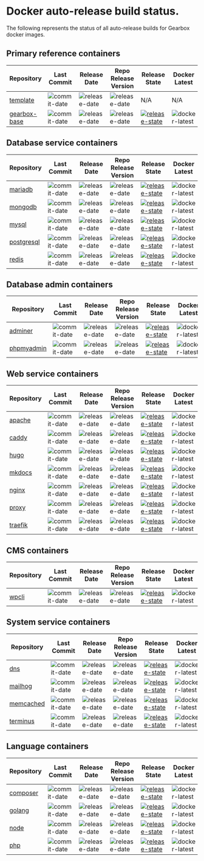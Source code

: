 # Docker auto-release build status.
The following represents the status of all auto-release builds for Gearbox docker images.

## Primary reference containers

| Repository | Last Commit | Release Date | Repo Release Version | Release State | Docker Latest |
| ---------- | ----------- | ------------ | -------------------- | ------------- | ------------- |
| [template](https://github.com/gearboxworks/docker-template/) | ![commit-date](https://img.shields.io/github/last-commit/gearboxworks/docker-template?style=flat-square) | ![release-date](https://img.shields.io/github/release-date/gearboxworks/docker-template) | ![release-date](https://img.shields.io/github/v/tag/gearboxworks/docker-template?sort=semver) | N/A | N/A |
| [gearbox-base](https://github.com/gearboxworks/docker-gearbox/) | ![commit-date](https://img.shields.io/github/last-commit/gearboxworks/docker-gearbox?style=flat-square) | ![release-date](https://img.shields.io/github/release-date/gearboxworks/docker-gearbox) | ![release-date](https://img.shields.io/github/v/tag/gearboxworks/docker-gearbox?sort=semver) | [![release-state](https://github.com/gearboxworks/docker-gearbox/workflows/release/badge.svg?event=release)](https://github.com/gearboxworks/docker-gearbox/actions?query=workflow%3Arelease) | ![docker-latest](https://img.shields.io/docker/v/gearboxworks/gearbox-base?sort=semver) |


## Database service containers

| Repository | Last Commit | Release Date | Repo Release Version | Release State | Docker Latest |
| ---------- | ----------- | ------------ | -------------------- | ------------- | ------------- |
| [mariadb](https://github.com/gearboxworks/docker-mariadb/) | ![commit-date](https://img.shields.io/github/last-commit/gearboxworks/docker-mariadb?style=flat-square) | ![release-date](https://img.shields.io/github/release-date/gearboxworks/docker-mariadb) | ![release-date](https://img.shields.io/github/v/tag/gearboxworks/docker-mariadb?sort=semver) | [![release-state](https://github.com/gearboxworks/docker-mariadb/workflows/release/badge.svg?event=release)](https://github.com/gearboxworks/docker-mariadb/actions?query=workflow%3Arelease) | ![docker-latest](https://img.shields.io/docker/v/gearboxworks/mariadb?sort=semver) |
| [mongodb](https://github.com/gearboxworks/docker-mongodb/) | ![commit-date](https://img.shields.io/github/last-commit/gearboxworks/docker-mongodb?style=flat-square) | ![release-date](https://img.shields.io/github/release-date/gearboxworks/docker-mongodb) | ![release-date](https://img.shields.io/github/v/tag/gearboxworks/docker-mongodb?sort=semver) | [![release-state](https://github.com/gearboxworks/docker-mongodb/workflows/release/badge.svg?event=release)](https://github.com/gearboxworks/docker-mongodb/actions?query=workflow%3Arelease) | ![docker-latest](https://img.shields.io/docker/v/gearboxworks/mongodb?sort=semver) |
| [mysql](https://github.com/gearboxworks/docker-mysql/) | ![commit-date](https://img.shields.io/github/last-commit/gearboxworks/docker-mysql?style=flat-square) | ![release-date](https://img.shields.io/github/release-date/gearboxworks/docker-mysql) | ![release-date](https://img.shields.io/github/v/tag/gearboxworks/docker-mysql?sort=semver) | [![release-state](https://github.com/gearboxworks/docker-mysql/workflows/release/badge.svg?event=release)](https://github.com/gearboxworks/docker-mysql/actions?query=workflow%3Arelease) | ![docker-latest](https://img.shields.io/docker/v/gearboxworks/mysql?sort=semver) |
| [postgresql](https://github.com/gearboxworks/docker-postgresql/) | ![commit-date](https://img.shields.io/github/last-commit/gearboxworks/docker-postgresql?style=flat-square) | ![release-date](https://img.shields.io/github/release-date/gearboxworks/docker-postgresql) | ![release-date](https://img.shields.io/github/v/tag/gearboxworks/docker-postgresql?sort=semver) | [![release-state](https://github.com/gearboxworks/docker-postgresql/workflows/release/badge.svg?event=release)](https://github.com/gearboxworks/docker-postgresql/actions?query=workflow%3Arelease) | ![docker-latest](https://img.shields.io/docker/v/gearboxworks/postgresql?sort=semver) |
| [redis](https://github.com/gearboxworks/docker-redis/) | ![commit-date](https://img.shields.io/github/last-commit/gearboxworks/docker-redis?style=flat-square) | ![release-date](https://img.shields.io/github/release-date/gearboxworks/docker-redis) | ![release-date](https://img.shields.io/github/v/tag/gearboxworks/docker-redis?sort=semver) | [![release-state](https://github.com/gearboxworks/docker-redis/workflows/release/badge.svg?event=release)](https://github.com/gearboxworks/docker-redis/actions?query=workflow%3Arelease) | ![docker-latest](https://img.shields.io/docker/v/gearboxworks/redis?sort=semver) |


## Database admin containers

| Repository | Last Commit | Release Date | Repo Release Version | Release State | Docker Latest |
| ---------- | ----------- | ------------ | -------------------- | ------------- | ------------- |
| [adminer](https://github.com/gearboxworks/docker-adminer/) | ![commit-date](https://img.shields.io/github/last-commit/gearboxworks/docker-adminer?style=flat-square) | ![release-date](https://img.shields.io/github/release-date/gearboxworks/docker-adminer) | ![release-date](https://img.shields.io/github/v/tag/gearboxworks/docker-adminer?sort=semver) | [![release-state](https://github.com/gearboxworks/docker-adminer/workflows/release/badge.svg?event=release)](https://github.com/gearboxworks/docker-adminer/actions?query=workflow%3Arelease) | ![docker-latest](https://img.shields.io/docker/v/gearboxworks/adminer?sort=semver) |
| [phpmyadmin](https://github.com/gearboxworks/docker-phpmyadmin/) | ![commit-date](https://img.shields.io/github/last-commit/gearboxworks/docker-phpmyadmin?style=flat-square) | ![release-date](https://img.shields.io/github/release-date/gearboxworks/docker-phpmyadmin) | ![release-date](https://img.shields.io/github/v/tag/gearboxworks/docker-phpmyadmin?sort=semver) | [![release-state](https://github.com/gearboxworks/docker-phpmyadmin/workflows/release/badge.svg?event=release)](https://github.com/gearboxworks/docker-phpmyadmin/actions?query=workflow%3Arelease) | ![docker-latest](https://img.shields.io/docker/v/gearboxworks/phpmyadmin?sort=semver) |


## Web service containers

| Repository | Last Commit | Release Date | Repo Release Version | Release State | Docker Latest |
| ---------- | ----------- | ------------ | -------------------- | ------------- | ------------- |
| [apache](https://github.com/gearboxworks/docker-apache/) | ![commit-date](https://img.shields.io/github/last-commit/gearboxworks/docker-apache?style=flat-square) | ![release-date](https://img.shields.io/github/release-date/gearboxworks/docker-apache) | ![release-date](https://img.shields.io/github/v/tag/gearboxworks/docker-apache?sort=semver) | [![release-state](https://github.com/gearboxworks/docker-apache/workflows/release/badge.svg?event=release)](https://github.com/gearboxworks/docker-apache/actions?query=workflow%3Arelease) | ![docker-latest](https://img.shields.io/docker/v/gearboxworks/apache?sort=semver) |
| [caddy](https://github.com/gearboxworks/docker-caddy/) | ![commit-date](https://img.shields.io/github/last-commit/gearboxworks/docker-caddy?style=flat-square) | ![release-date](https://img.shields.io/github/release-date/gearboxworks/docker-caddy) | ![release-date](https://img.shields.io/github/v/tag/gearboxworks/docker-caddy?sort=semver) | [![release-state](https://github.com/gearboxworks/docker-caddy/workflows/release/badge.svg?event=release)](https://github.com/gearboxworks/docker-caddy/actions?query=workflow%3Arelease) | ![docker-latest](https://img.shields.io/docker/v/gearboxworks/caddy?sort=semver) |
| [hugo](https://github.com/gearboxworks/docker-hugo/) | ![commit-date](https://img.shields.io/github/last-commit/gearboxworks/docker-hugo?style=flat-square) | ![release-date](https://img.shields.io/github/release-date/gearboxworks/docker-hugo) | ![release-date](https://img.shields.io/github/v/tag/gearboxworks/docker-hugo?sort=semver) | [![release-state](https://github.com/gearboxworks/docker-hugo/workflows/release/badge.svg?event=release)](https://github.com/gearboxworks/docker-hugo/actions?query=workflow%3Arelease) | ![docker-latest](https://img.shields.io/docker/v/gearboxworks/hugo?sort=semver) |
| [mkdocs](https://github.com/gearboxworks/docker-mkdocs/) | ![commit-date](https://img.shields.io/github/last-commit/gearboxworks/docker-mkdocs?style=flat-square) | ![release-date](https://img.shields.io/github/release-date/gearboxworks/docker-mkdocs) | ![release-date](https://img.shields.io/github/v/tag/gearboxworks/docker-mkdocs?sort=semver) | [![release-state](https://github.com/gearboxworks/docker-mkdocs/workflows/release/badge.svg?event=release)](https://github.com/gearboxworks/docker-mkdocs/actions?query=workflow%3Arelease) | ![docker-latest](https://img.shields.io/docker/v/gearboxworks/mkdocs?sort=semver) |
| [nginx](https://github.com/gearboxworks/docker-nginx/) | ![commit-date](https://img.shields.io/github/last-commit/gearboxworks/docker-nginx?style=flat-square) | ![release-date](https://img.shields.io/github/release-date/gearboxworks/docker-nginx) | ![release-date](https://img.shields.io/github/v/tag/gearboxworks/docker-nginx?sort=semver) | [![release-state](https://github.com/gearboxworks/docker-nginx/workflows/release/badge.svg?event=release)](https://github.com/gearboxworks/docker-nginx/actions?query=workflow%3Arelease) | ![docker-latest](https://img.shields.io/docker/v/gearboxworks/nginx?sort=semver) |
| [proxy](https://github.com/gearboxworks/docker-proxy/) | ![commit-date](https://img.shields.io/github/last-commit/gearboxworks/docker-proxy?style=flat-square) | ![release-date](https://img.shields.io/github/release-date/gearboxworks/docker-proxy) | ![release-date](https://img.shields.io/github/v/tag/gearboxworks/docker-proxy?sort=semver) | [![release-state](https://github.com/gearboxworks/docker-proxy/workflows/release/badge.svg?event=release)](https://github.com/gearboxworks/docker-proxy/actions?query=workflow%3Arelease) | ![docker-latest](https://img.shields.io/docker/v/gearboxworks/proxy?sort=semver) |
| [traefik](https://github.com/gearboxworks/docker-traefik/) | ![commit-date](https://img.shields.io/github/last-commit/gearboxworks/docker-traefik?style=flat-square) | ![release-date](https://img.shields.io/github/release-date/gearboxworks/docker-traefik) | ![release-date](https://img.shields.io/github/v/tag/gearboxworks/docker-traefik?sort=semver) | [![release-state](https://github.com/gearboxworks/docker-traefik/workflows/release/badge.svg?event=release)](https://github.com/gearboxworks/docker-traefik/actions?query=workflow%3Arelease) | ![docker-latest](https://img.shields.io/docker/v/gearboxworks/traefik?sort=semver) |


## CMS containers

| Repository | Last Commit | Release Date | Repo Release Version | Release State | Docker Latest |
| ---------- | ----------- | ------------ | -------------------- | ------------- | ------------- |
| [wpcli](https://github.com/gearboxworks/docker-wpcli/) | ![commit-date](https://img.shields.io/github/last-commit/gearboxworks/docker-wpcli?style=flat-square) | ![release-date](https://img.shields.io/github/release-date/gearboxworks/docker-wpcli) | ![release-date](https://img.shields.io/github/v/tag/gearboxworks/docker-wpcli?sort=semver) | [![release-state](https://github.com/gearboxworks/docker-wpcli/workflows/release/badge.svg?event=release)](https://github.com/gearboxworks/docker-wpcli/actions?query=workflow%3Arelease) | ![docker-latest](https://img.shields.io/docker/v/gearboxworks/wpcli?sort=semver) |


## System service containers

| Repository | Last Commit | Release Date | Repo Release Version | Release State | Docker Latest |
| ---------- | ----------- | ------------ | -------------------- | ------------- | ------------- |
| [dns](https://github.com/gearboxworks/docker-dns/) | ![commit-date](https://img.shields.io/github/last-commit/gearboxworks/docker-dns?style=flat-square) | ![release-date](https://img.shields.io/github/release-date/gearboxworks/docker-dns) | ![release-date](https://img.shields.io/github/v/tag/gearboxworks/docker-dns?sort=semver) | [![release-state](https://github.com/gearboxworks/docker-dns/workflows/release/badge.svg?event=release)](https://github.com/gearboxworks/docker-dns/actions?query=workflow%3Arelease) | ![docker-latest](https://img.shields.io/docker/v/gearboxworks/dns?sort=semver) |
| [mailhog](https://github.com/gearboxworks/docker-mailhog/) | ![commit-date](https://img.shields.io/github/last-commit/gearboxworks/docker-mailhog?style=flat-square) | ![release-date](https://img.shields.io/github/release-date/gearboxworks/docker-mailhog) | ![release-date](https://img.shields.io/github/v/tag/gearboxworks/docker-mailhog?sort=semver) | [![release-state](https://github.com/gearboxworks/docker-mailhog/workflows/release/badge.svg?event=release)](https://github.com/gearboxworks/docker-mailhog/actions?query=workflow%3Arelease) | ![docker-latest](https://img.shields.io/docker/v/gearboxworks/mailhog?sort=semver) |
| [memcached](https://github.com/gearboxworks/docker-memcached/) | ![commit-date](https://img.shields.io/github/last-commit/gearboxworks/docker-memcached?style=flat-square) | ![release-date](https://img.shields.io/github/release-date/gearboxworks/docker-memcached) | ![release-date](https://img.shields.io/github/v/tag/gearboxworks/docker-memcached?sort=semver) | [![release-state](https://github.com/gearboxworks/docker-memcached/workflows/release/badge.svg?event=release)](https://github.com/gearboxworks/docker-memcached/actions?query=workflow%3Arelease) | ![docker-latest](https://img.shields.io/docker/v/gearboxworks/memcached?sort=semver) |
| [terminus](https://github.com/gearboxworks/docker-terminus/) | ![commit-date](https://img.shields.io/github/last-commit/gearboxworks/docker-terminus?style=flat-square) | ![release-date](https://img.shields.io/github/release-date/gearboxworks/docker-terminus) | ![release-date](https://img.shields.io/github/v/tag/gearboxworks/docker-terminus?sort=semver) | [![release-state](https://github.com/gearboxworks/docker-terminus/workflows/release/badge.svg?event=release)](https://github.com/gearboxworks/docker-terminus/actions?query=workflow%3Arelease) | ![docker-latest](https://img.shields.io/docker/v/gearboxworks/terminus?sort=semver) |


## Language containers

| Repository | Last Commit | Release Date | Repo Release Version | Release State | Docker Latest |
| ---------- | ----------- | ------------ | -------------------- | ------------- | ------------- |
| [composer](https://github.com/gearboxworks/docker-composer/) | ![commit-date](https://img.shields.io/github/last-commit/gearboxworks/docker-composer?style=flat-square) | ![release-date](https://img.shields.io/github/release-date/gearboxworks/docker-composer) | ![release-date](https://img.shields.io/github/v/tag/gearboxworks/docker-composer?sort=semver) | [![release-state](https://github.com/gearboxworks/docker-composer/workflows/release/badge.svg?event=release)](https://github.com/gearboxworks/docker-composer/actions?query=workflow%3Arelease) | ![docker-latest](https://img.shields.io/docker/v/gearboxworks/composer?sort=semver) |
| [golang](https://github.com/gearboxworks/docker-golang/) | ![commit-date](https://img.shields.io/github/last-commit/gearboxworks/docker-golang?style=flat-square) | ![release-date](https://img.shields.io/github/release-date/gearboxworks/docker-golang) | ![release-date](https://img.shields.io/github/v/tag/gearboxworks/docker-golang?sort=semver) | [![release-state](https://github.com/gearboxworks/docker-golang/workflows/release/badge.svg?event=release)](https://github.com/gearboxworks/docker-golang/actions?query=workflow%3Arelease) | ![docker-latest](https://img.shields.io/docker/v/gearboxworks/golang?sort=semver) |
| [node](https://github.com/gearboxworks/docker-node/) | ![commit-date](https://img.shields.io/github/last-commit/gearboxworks/docker-node?style=flat-square) | ![release-date](https://img.shields.io/github/release-date/gearboxworks/docker-node) | ![release-date](https://img.shields.io/github/v/tag/gearboxworks/docker-node?sort=semver) | [![release-state](https://github.com/gearboxworks/docker-node/workflows/release/badge.svg?event=release)](https://github.com/gearboxworks/docker-node/actions?query=workflow%3Arelease) | ![docker-latest](https://img.shields.io/docker/v/gearboxworks/node?sort=semver) |
| [php](https://github.com/gearboxworks/docker-php/) | ![commit-date](https://img.shields.io/github/last-commit/gearboxworks/docker-php?style=flat-square) | ![release-date](https://img.shields.io/github/release-date/gearboxworks/docker-php) | ![release-date](https://img.shields.io/github/v/tag/gearboxworks/docker-php?sort=semver) | [![release-state](https://github.com/gearboxworks/docker-php/workflows/release/badge.svg?event=release)](https://github.com/gearboxworks/docker-php/actions?query=workflow%3Arelease) | ![docker-latest](https://img.shields.io/docker/v/gearboxworks/php?sort=semver) |


